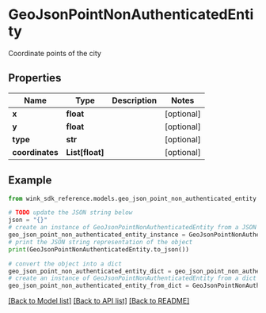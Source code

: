 # GeoJsonPointNonAuthenticatedEntity

Coordinate points of the city

## Properties

Name | Type | Description | Notes
------------ | ------------- | ------------- | -------------
**x** | **float** |  | [optional] 
**y** | **float** |  | [optional] 
**type** | **str** |  | [optional] 
**coordinates** | **List[float]** |  | [optional] 

## Example

```python
from wink_sdk_reference.models.geo_json_point_non_authenticated_entity import GeoJsonPointNonAuthenticatedEntity

# TODO update the JSON string below
json = "{}"
# create an instance of GeoJsonPointNonAuthenticatedEntity from a JSON string
geo_json_point_non_authenticated_entity_instance = GeoJsonPointNonAuthenticatedEntity.from_json(json)
# print the JSON string representation of the object
print(GeoJsonPointNonAuthenticatedEntity.to_json())

# convert the object into a dict
geo_json_point_non_authenticated_entity_dict = geo_json_point_non_authenticated_entity_instance.to_dict()
# create an instance of GeoJsonPointNonAuthenticatedEntity from a dict
geo_json_point_non_authenticated_entity_from_dict = GeoJsonPointNonAuthenticatedEntity.from_dict(geo_json_point_non_authenticated_entity_dict)
```
[[Back to Model list]](../README.md#documentation-for-models) [[Back to API list]](../README.md#documentation-for-api-endpoints) [[Back to README]](../README.md)


